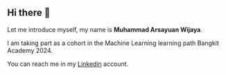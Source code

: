   ## Hi there 👋

Let me introduce myself, my name is **Muhammad Arsayuan Wijaya**.<br>

I am taking part as a cohort in the Machine Learning learning path Bangkit Academy 2024.

You can reach me in my [Linkedin](https://www.linkedin.com/in/arsayuan/) account.
